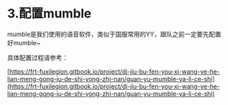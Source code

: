 # 3.配置mumble

mumble是我们使用的语音软件，类似于国服常用的YY，跟队之前一定要先配置好mumble~

具体配置过程请参考：

[https://frt-fuxilegion.gitbook.io/project/di-jiu-bu-fen-you-xi-wang-ye-he-lian-meng-gong-ju-de-shi-yong-zhi-nan/guan-yu-mumble-ya-li-ce-shi](https://frt-fuxilegion.gitbook.io/project/di-jiu-bu-fen-you-xi-wang-ye-he-lian-meng-gong-ju-de-shi-yong-zhi-nan/guan-yu-mumble-ya-li-ce-shi)

